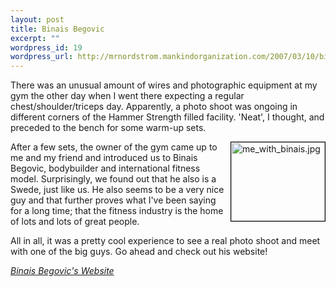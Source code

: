 ```yaml
--- 
layout: post
title: Binais Begovic
excerpt: ""
wordpress_id: 19
wordpress_url: http://mrnordstrom.mankindorganization.com/2007/03/10/binais-begovic/
---
```

There was an unusual amount of wires and photographic equipment at my gym the other day when I went there expecting a regular chest/shoulder/triceps day. Apparently, a photo shoot was ongoing in different corners of the Hammer Strength filled facility. 'Neat', I thought, and preceded to the bench for some warm-up sets.

<a onfocus="this.blur()" onclick="ps_imagemanager_popup(this.href,'me_with_binais.jpg','200','168');return false" href="http://www.mrnordstrom.com/wp-content/uploads/me_with_binais.jpg"><img width="150" height="126" border="0" align="right" style="border: 1px solid #000000" alt="me_with_binais.jpg" title="me_with_binais.jpg" src="http://www.mrnordstrom.com/wp-content/uploads/.thumbs/.me_with_binais.jpg" /></a>After a few sets, the owner of the gym came up to me and my friend and introduced us to Binais Begovic, bodybuilder and international fitness model. Surprisingly, we found out that he also is a Swede, just like us. He also seems to be a very nice guy and that further proves what I've been saying for a long time; that the fitness industry is the home of lots and lots of great people.

All in all, it was a pretty cool experience to see a real photo shoot and meet with one of the big guys. Go ahead and check out his website!

<a target="_blank" href="http://www.binaisbegovic.com/"><em>Binais Begovic's Website</em></a>

